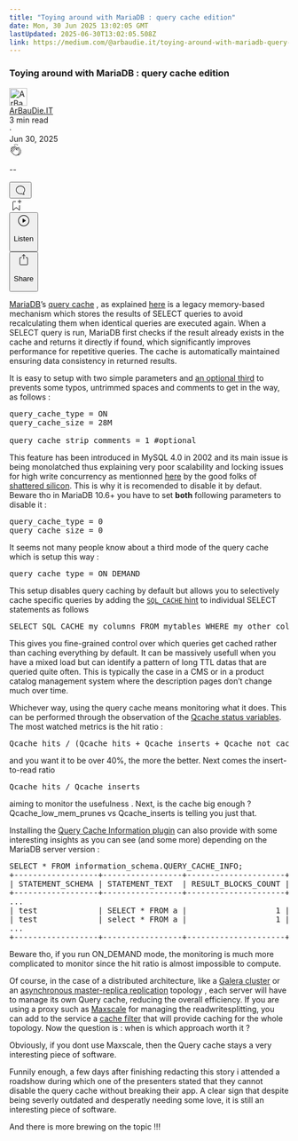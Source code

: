 ```yaml
---
title: "Toying around with MariaDB : query cache edition"
date: Mon, 30 Jun 2025 13:02:05 GMT
lastUpdated: 2025-06-30T13:02:05.508Z
link: https://medium.com/@arbaudie.it/toying-around-with-mariadb-query-cache-edition-c9c7fa742127?source=rss-c779d007e7fe------2
---
```


<article><div class="m"><div class="m"><span class="m"></span><section><div><div class="fu gk gl gm gn go"></div><div class="gp gq gr gs gt"><div class="ac cb"><div class="ci bh gb gc gd ge"><div><h1 class="pw-post-title gu gv gw bf gx gy gz ha hb hc hd he hf hg hh hi hj hk hl hm hn ho hp hq hr hs ht hu hv hw bk" data-testid="storyTitle" id="1f29">Toying around with MariaDB : query cache edition</h1><div><div class="speechify-ignore ac cp"><div class="speechify-ignore bh m"><div class="ac hx hy hz ia ib ic id ie if ig ih"><div class="ac r ih"><div class="ac ii"><div><div aria-hidden="false" class="bm"><div class="be" tabindex="-1"><a data-discover="true" href="/@arbaudie.it?source=post_page---byline--c9c7fa742127---------------------------------------" rel="noopener follow"><div class="m ij ik bx il im"><div class="m fl"><img alt="ArBauDie.IT" class="m fd bx by bz cx" data-testid="authorPhoto" height="32" loading="lazy" src="https://miro.medium.com/v2/resize:fill:64:64/1*kOs3AqmTfHiFOrSZkt1mqg.png" width="32"/><div class="in bx m by bz fu o io fv"></div></div></div></a></div></div></div></div><span class="bf b bg ab bk"><div class="ip ac r"><div class="ac r iq"><div class="ac r"><div><div aria-hidden="false" class="bm"><div class="be" tabindex="-1"><span class="bf b bg ab bk"><a class="ag ah ai fh ak al am an ao ap aq ar as ir" data-discover="true" data-testid="authorName" href="/@arbaudie.it?source=post_page---byline--c9c7fa742127---------------------------------------" rel="noopener follow">ArBauDie.IT</a></span></div></div></div></div><div class="is bm"></div></div></div></span></div><div class="ac r it"><span class="bf b bg ab du"><div class="ac af"><span data-testid="storyReadTime">3 min read</span><div aria-hidden="true" class="iu iv m"><span aria-hidden="true" class="m"><span class="bf b bg ab du">·</span></span></div><span data-testid="storyPublishDate">Jun 30, 2025</span></div></span></div></div><div class="ac cp iw ix iy iz ja jb jc jd je jf jg jh ji jj jk jl"><div class="i l x fi fj r"><div class="kb m"><div class="ac r kc kd"><div class="pw-multi-vote-icon fl ke kf kg kh"><span><a class="ag ah ai fh ak al am an ao ap aq ar as at au" data-discover="true" data-testid="headerClapButton" href="/m/signin?actionUrl=https%3A%2F%2Fmedium.com%2F_%2Fvote%2Fp%2Fc9c7fa742127&amp;operation=register&amp;redirect=https%3A%2F%2Fmedium.com%2F%40arbaudie.it%2Ftoying-around-with-mariadb-query-cache-edition-c9c7fa742127&amp;user=ArBauDie.IT&amp;userId=c779d007e7fe&amp;source=---header_actions--c9c7fa742127---------------------clap_footer------------------" rel="noopener follow"><div><div aria-hidden="false" class="bm"><div class="be" tabindex="-1"><div class="ki ap kj kk kl km an kn ko kp kh" role="presentation"><svg aria-label="clap" height="24" viewbox="0 0 24 24" width="24" xmlns="http://www.w3.org/2000/svg"><path clip-rule="evenodd" d="M11.37.828 12 3.282l.63-2.454zM13.916 3.953l1.523-2.112-1.184-.39zM8.589 1.84l1.522 2.112-.337-2.501zM18.523 18.92c-.86.86-1.75 1.246-2.62 1.33a6 6 0 0 0 .407-.372c2.388-2.389 2.86-4.951 1.399-7.623l-.912-1.603-.79-1.672c-.26-.56-.194-.98.203-1.288a.7.7 0 0 1 .546-.132c.283.046.546.231.728.5l2.363 4.157c.976 1.624 1.141 4.237-1.324 6.702m-10.999-.438L3.37 14.328a.828.828 0 0 1 .585-1.408.83.83 0 0 1 .585.242l2.158 2.157a.365.365 0 0 0 .516-.516l-2.157-2.158-1.449-1.449a.826.826 0 0 1 1.167-1.17l3.438 3.44a.363.363 0 0 0 .516 0 .364.364 0 0 0 0-.516L5.293 9.513l-.97-.97a.826.826 0 0 1 0-1.166.84.84 0 0 1 1.167 0l.97.968 3.437 3.436a.36.36 0 0 0 .517 0 .366.366 0 0 0 0-.516L6.977 7.83a.82.82 0 0 1-.241-.584.82.82 0 0 1 .824-.826c.219 0 .43.087.584.242l5.787 5.787a.366.366 0 0 0 .587-.415l-1.117-2.363c-.26-.56-.194-.98.204-1.289a.7.7 0 0 1 .546-.132c.283.046.545.232.727.501l2.193 3.86c1.302 2.38.883 4.59-1.277 6.75-1.156 1.156-2.602 1.627-4.19 1.367-1.418-.236-2.866-1.033-4.079-2.246M10.75 5.971l2.12 2.12c-.41.502-.465 1.17-.128 1.89l.22.465-3.523-3.523a.8.8 0 0 1-.097-.368c0-.22.086-.428.241-.584a.847.847 0 0 1 1.167 0m7.355 1.705c-.31-.461-.746-.758-1.23-.837a1.44 1.44 0 0 0-1.11.275c-.312.24-.505.543-.59.881a1.74 1.74 0 0 0-.906-.465 1.47 1.47 0 0 0-.82.106l-2.182-2.182a1.56 1.56 0 0 0-2.2 0 1.54 1.54 0 0 0-.396.701 1.56 1.56 0 0 0-2.21-.01 1.55 1.55 0 0 0-.416.753c-.624-.624-1.649-.624-2.237-.037a1.557 1.557 0 0 0 0 2.2c-.239.1-.501.238-.715.453a1.56 1.56 0 0 0 0 2.2l.516.515a1.556 1.556 0 0 0-.753 2.615L7.01 19c1.32 1.319 2.909 2.189 4.475 2.449q.482.08.971.08c.85 0 1.653-.198 2.393-.579.231.033.46.054.686.054 1.266 0 2.457-.52 3.505-1.567 2.763-2.763 2.552-5.734 1.439-7.586z" fill-rule="evenodd"></path></svg></div></div></div></div></a></span></div><div class="pw-multi-vote-count m kq kr ks kt ku kv kw"><p class="bf b dv ab du"><span class="kx">--</span></p></div></div></div><div><div aria-hidden="false" class="bm"><div class="be" tabindex="-1"><button aria-label="responses" class="ap ki ky kz ac r fm la lb"><svg class="lc" height="24" viewbox="0 0 24 24" width="24" xmlns="http://www.w3.org/2000/svg"><path d="M18.006 16.803c1.533-1.456 2.234-3.325 2.234-5.321C20.24 7.357 16.709 4 12.191 4S4 7.357 4 11.482c0 4.126 3.674 7.482 8.191 7.482.817 0 1.622-.111 2.393-.327.231.2.48.391.744.559 1.06.693 2.203 1.044 3.399 1.044.224-.008.4-.112.486-.287a.49.49 0 0 0-.042-.518c-.495-.67-.845-1.364-1.04-2.057a4 4 0 0 1-.125-.598zm-3.122 1.055-.067-.223-.315.096a8 8 0 0 1-2.311.338c-4.023 0-7.292-2.955-7.292-6.587 0-3.633 3.269-6.588 7.292-6.588 4.014 0 7.112 2.958 7.112 6.593 0 1.794-.608 3.469-2.027 4.72l-.195.168v.255c0 .056 0 .151.016.295.025.231.081.478.154.733.154.558.398 1.117.722 1.659a5.3 5.3 0 0 1-2.165-.845c-.276-.176-.714-.383-.941-.59z"></path></svg></button></div></div></div></div><div class="ac r jm jn jo jp jq jr js jt ju jv jw jx jy jz ka"><div class="ld l k j e"></div><div class="i l"><div><div aria-hidden="false" class="bm"><div class="be" tabindex="-1"><span><a class="ag ah ai fh ak al am an ao ap aq ar as at au" data-discover="true" data-testid="headerBookmarkButton" href="/m/signin?actionUrl=https%3A%2F%2Fmedium.com%2F_%2Fbookmark%2Fp%2Fc9c7fa742127&amp;operation=register&amp;redirect=https%3A%2F%2Fmedium.com%2F%40arbaudie.it%2Ftoying-around-with-mariadb-query-cache-edition-c9c7fa742127&amp;source=---header_actions--c9c7fa742127---------------------bookmark_footer------------------" rel="noopener follow"><svg aria-label="Add to list bookmark button" class="du le" fill="none" height="25" viewbox="0 0 25 25" width="25" xmlns="http://www.w3.org/2000/svg"><path d="M18 2.5a.5.5 0 0 1 1 0V5h2.5a.5.5 0 0 1 0 1H19v2.5a.5.5 0 1 1-1 0V6h-2.5a.5.5 0 0 1 0-1H18zM7 7a1 1 0 0 1 1-1h3.5a.5.5 0 0 0 0-1H8a2 2 0 0 0-2 2v14a.5.5 0 0 0 .805.396L12.5 17l5.695 4.396A.5.5 0 0 0 19 21v-8.5a.5.5 0 0 0-1 0v7.485l-5.195-4.012a.5.5 0 0 0-.61 0L7 19.985z" fill="currentColor"></path></svg></a></span></div></div></div></div><div class="fd lf cn"><div class="m af"><div class="ac cb"><div class="lg lh li lj lk ll ci bh"><div class="ac"><div aria-hidden="false" class="bm"><div><div aria-hidden="false" class="bm"><div class="be" tabindex="-1"><button aria-label="Listen" class="ag fm ai fh ak al am lm ao ap aq ex ln lo lb lp lq lr ls lt t lu lv lw lx ly lz ma v mb mc md" data-testid="audioPlayButton"><svg fill="none" height="24" viewbox="0 0 24 24" width="24" xmlns="http://www.w3.org/2000/svg"><path clip-rule="evenodd" d="M3 12a9 9 0 1 1 18 0 9 9 0 0 1-18 0m9-10C6.477 2 2 6.477 2 12s4.477 10 10 10 10-4.477 10-10S17.523 2 12 2m3.376 10.416-4.599 3.066a.5.5 0 0 1-.777-.416V8.934a.5.5 0 0 1 .777-.416l4.599 3.066a.5.5 0 0 1 0 .832" fill="currentColor" fill-rule="evenodd"></path></svg><div class="k j e"><p class="bf b bg ab du">Listen</p></div></button></div></div></div></div></div></div></div></div></div><div aria-describedby="postFooterSocialMenu" aria-hidden="false" aria-labelledby="postFooterSocialMenu" class="bm"><div><div aria-hidden="false" class="bm"><div class="be" tabindex="-1"><button aria-controls="postFooterSocialMenu" aria-expanded="false" aria-label="Share Post" class="ag fm ai fh ak al am lm ao ap aq ex ln lo lb lp lq lr ls lt t lu lv lw lx ly lz ma v mb mc md" data-testid="headerSocialShareButton"><svg fill="none" height="24" viewbox="0 0 24 24" width="24" xmlns="http://www.w3.org/2000/svg"><path clip-rule="evenodd" d="M15.218 4.931a.4.4 0 0 1-.118.132l.012.006a.45.45 0 0 1-.292.074.5.5 0 0 1-.3-.13l-2.02-2.02v7.07c0 .28-.23.5-.5.5s-.5-.22-.5-.5v-7.04l-2 2a.45.45 0 0 1-.57.04h-.02a.4.4 0 0 1-.16-.3.4.4 0 0 1 .1-.32l2.8-2.8a.5.5 0 0 1 .7 0l2.8 2.79a.42.42 0 0 1 .068.498m-.106.138.008.004v-.01zM16 7.063h1.5a2 2 0 0 1 2 2v10a2 2 0 0 1-2 2h-11c-1.1 0-2-.9-2-2v-10a2 2 0 0 1 2-2H8a.5.5 0 0 1 .35.15.5.5 0 0 1 .15.35.5.5 0 0 1-.15.35.5.5 0 0 1-.35.15H6.4c-.5 0-.9.4-.9.9v10.2a.9.9 0 0 0 .9.9h11.2c.5 0 .9-.4.9-.9v-10.2c0-.5-.4-.9-.9-.9H16a.5.5 0 0 1 0-1" fill="currentColor" fill-rule="evenodd"></path></svg><div class="k j e"><p class="bf b bg ab du">Share</p></div></button></div></div></div></div></div></div></div></div></div></div><p class="pw-post-body-paragraph me mf gw mg b mh mi mj mk ml mm mn mo mp mq mr ms mt mu mv mw mx my mz na nb gp bk" id="2272"><a class="ag nc" href="https://mariadb.org/documentation/" rel="noopener ugc nofollow" target="_blank">MariaDB</a>’s <a class="ag nc" href="https://mariadb.com/kb/en/query-cache" rel="noopener ugc nofollow" target="_blank">query cache</a> , as explained <a class="ag nc" href="https://mariadb.com/kb/en/query-cache/#how-the-query-cache-works" rel="noopener ugc nofollow" target="_blank">here</a> is a legacy memory-based mechanism which stores the results of SELECT queries to avoid recalculating them when identical queries are executed again. When a SELECT query is run, MariaDB first checks if the result already exists in the cache and returns it directly if found, which significantly improves performance for repetitive queries. The cache is automatically maintained ensuring data consistency in returned results.</p><p class="pw-post-body-paragraph me mf gw mg b mh mi mj mk ml mm mn mo mp mq mr ms mt mu mv mw mx my mz na nb gp bk" id="bde9">It is easy to setup with two simple parameters and <a class="ag nc" href="https://mariadb.com/kb/en/server-system-variables/#query_cache_strip_comments" rel="noopener ugc nofollow" target="_blank">an optional third</a> to prevents some typos, untrimmed spaces and comments to get in the way, as follows :</p><pre class="nd ne nf ng nh ni nj nk bp nl bb bk"><span class="nm nn gw nj b bg no np m nq nr" id="9880">query_cache_type = ON<br/>query_cache_size = 28M<br/><br/>query_cache_strip_comments = 1 #optional</span></pre><p class="pw-post-body-paragraph me mf gw mg b mh mi mj mk ml mm mn mo mp mq mr ms mt mu mv mw mx my mz na nb gp bk" id="62d7">This feature has been introduced in MySQL 4.0 in 2002 and its main issue is being monolatched thus explaining very poor scalability and locking issues for high write concurrency as mentionned <a class="ag nc" href="https://shatteredsilicon.net/mysql-waiting-for-query-cache-lock/" rel="noopener ugc nofollow" target="_blank">here</a> by the good folks of <a class="ag nc" href="https://www.linkedin.com/company/shatteredsilicon/posts/" rel="noopener ugc nofollow" target="_blank">shattered silicon</a>. This is why it is recomended to disable it by defaut. Beware tho in MariaDB 10.6+ you have to set <strong class="mg gx">both</strong> following parameters to disable it :</p><pre class="nd ne nf ng nh ni nj nk bp nl bb bk"><span class="nm nn gw nj b bg no np m nq nr" id="486f">query_cache_type = 0 <br/>query_cache_size = 0</span></pre><p class="pw-post-body-paragraph me mf gw mg b mh mi mj mk ml mm mn mo mp mq mr ms mt mu mv mw mx my mz na nb gp bk" id="fc46">It seems not many people know about a third mode of the query cache which is setup this way :</p><pre class="nd ne nf ng nh ni nj nk bp nl bb bk"><span class="nm nn gw nj b bg no np m nq nr" id="2cd5">query_cache_type = ON_DEMAND</span></pre><p class="pw-post-body-paragraph me mf gw mg b mh mi mj mk ml mm mn mo mp mq mr ms mt mu mv mw mx my mz na nb gp bk" id="4f35">This setup disables query caching by default but allows you to selectively cache specific queries by adding the <code class="cx ns nt nu nj b"><a class="ag nc" href="https://mariadb.com/kb/en/query-cache/#sql_no_cache-and-sql_cache" rel="noopener ugc nofollow" target="_blank">SQL_CACHE</a></code><a class="ag nc" href="https://mariadb.com/kb/en/query-cache/#sql_no_cache-and-sql_cache" rel="noopener ugc nofollow" target="_blank"> hint</a> to individual SELECT statements as follows</p><pre class="nd ne nf ng nh ni nj nk bp nl bb bk"><span class="nm nn gw nj b bg no np m nq nr" id="303f">SELECT SQL_CACHE my_columns FROM mytables WHERE my_other_column = this_value;</span></pre><p class="pw-post-body-paragraph me mf gw mg b mh mi mj mk ml mm mn mo mp mq mr ms mt mu mv mw mx my mz na nb gp bk" id="9706">This gives you fine-grained control over which queries get cached rather than caching everything by default. It can be massively usefull when you have a mixed load but can identify a pattern of long TTL datas that are queried quite often. This is typically the case in a CMS or in a product catalog management system where the description pages don’t change much over time.</p><p class="pw-post-body-paragraph me mf gw mg b mh mi mj mk ml mm mn mo mp mq mr ms mt mu mv mw mx my mz na nb gp bk" id="3614">Whichever way, using the query cache means monitoring what it does. This can be performed through the observation of the <a class="ag nc" href="https://mariadb.com/kb/en/server-status-variables/#qcache_free_blocks" rel="noopener ugc nofollow" target="_blank">Qcache status variables</a>. The most watched metrics is the hit ratio :</p><pre class="nd ne nf ng nh ni nj nk bp nl bb bk"><span class="nm nn gw nj b bg no np m nq nr" id="994b">Qcache_hits / (Qcache_hits + Qcache_inserts + Qcache_not_cached)</span></pre><p class="pw-post-body-paragraph me mf gw mg b mh mi mj mk ml mm mn mo mp mq mr ms mt mu mv mw mx my mz na nb gp bk" id="7aac">and you want it to be over 40%, the more the better. Next comes the insert-to-read ratio</p><pre class="nd ne nf ng nh ni nj nk bp nl bb bk"><span class="nm nn gw nj b bg no np m nq nr" id="9603">Qcache_hits / Qcache_inserts</span></pre><p class="pw-post-body-paragraph me mf gw mg b mh mi mj mk ml mm mn mo mp mq mr ms mt mu mv mw mx my mz na nb gp bk" id="c7a3">aiming to monitor the usefulness . Next, is the cache big enough ? Qcache_low_mem_prunes vs Qcache_inserts is telling you just that.</p><p class="pw-post-body-paragraph me mf gw mg b mh mi mj mk ml mm mn mo mp mq mr ms mt mu mv mw mx my mz na nb gp bk" id="50f6">Installing the <a class="ag nc" href="https://mariadb.com/kb/en/query-cache-information-plugin/" rel="noopener ugc nofollow" target="_blank">Query Cache Information plugin</a> can also provide with some interesting insights as you can see (and some more) depending on the MariaDB server version :</p><pre class="nd ne nf ng nh ni nj nk bp nl bb bk"><span class="nm nn gw nj b bg no np m nq nr" id="f069">SELECT * FROM information_schema.QUERY_CACHE_INFO;<br/>+------------------+-----------------+---------------------+--------------------+-------------------------+<br/>| STATEMENT_SCHEMA | STATEMENT_TEXT  | RESULT_BLOCKS_COUNT | RESULT_BLOCKS_SIZE | RESULT_BLOCKS_SIZE_USED |<br/>+------------------+-----------------+---------------------+--------------------+-------------------------+<br/>...<br/>| test             | SELECT * FROM a |                   1 |                512 |                     143 |<br/>| test             | select * FROM a |                   1 |                512 |                     143 |<br/>...<br/>+------------------+-----------------+---------------------+--------------------+-------------------------</span></pre><p class="pw-post-body-paragraph me mf gw mg b mh mi mj mk ml mm mn mo mp mq mr ms mt mu mv mw mx my mz na nb gp bk" id="45f3">Beware tho, if you run ON_DEMAND mode, the monitoring is much more complicated to monitor since the hit ratio is almost impossible to compute.</p><p class="pw-post-body-paragraph me mf gw mg b mh mi mj mk ml mm mn mo mp mq mr ms mt mu mv mw mx my mz na nb gp bk" id="9c19">Of course, in the case of a distributed architecture, like a <a class="ag nc" href="https://mariadb.com/kb/en/getting-started-with-mariadb-galera-cluster/" rel="noopener ugc nofollow" target="_blank">Galera cluster</a> or an <a class="ag nc" href="https://mariadb.com/kb/en/standard-replication/" rel="noopener ugc nofollow" target="_blank">asynchronous master-replica replication</a> topology , each server will have to manage its own Query cache, reducing the overall efficiency. If you are using a proxy such as <a class="ag nc" href="https://mariadb.com/kb/en/mariadb-maxscale-2106-maxscale-2106-about-mariadb-maxscale/" rel="noopener ugc nofollow" target="_blank">Maxscale</a> for managing the readwritesplitting, you can add to the service a <a class="ag nc" href="https://mariadb.com/kb/en/mariadb-maxscale-2106-cache/" rel="noopener ugc nofollow" target="_blank">cache filter</a> that will provide caching for the whole topology. Now the question is : when is which approach worth it ?</p><p class="pw-post-body-paragraph me mf gw mg b mh mi mj mk ml mm mn mo mp mq mr ms mt mu mv mw mx my mz na nb gp bk" id="ed54">Obviously, if you dont use Maxscale, then the Query cache stays a very interesting piece of software.</p><p class="pw-post-body-paragraph me mf gw mg b mh mi mj mk ml mm mn mo mp mq mr ms mt mu mv mw mx my mz na nb gp bk" id="5d94">Funnily enough, a few days after finishing redacting this story i attended a roadshow during which one of the presenters stated that they cannot disable the query cache without breaking their app. A clear sign that despite being severly outdated and desperatly needing some love, it is still an interesting piece of software.</p><p class="pw-post-body-paragraph me mf gw mg b mh mi mj mk ml mm mn mo mp mq mr ms mt mu mv mw mx my mz na nb gp bk" id="0d58">And there is more brewing on the topic !!!</p></div></div></div></div></section></div></div></article>
